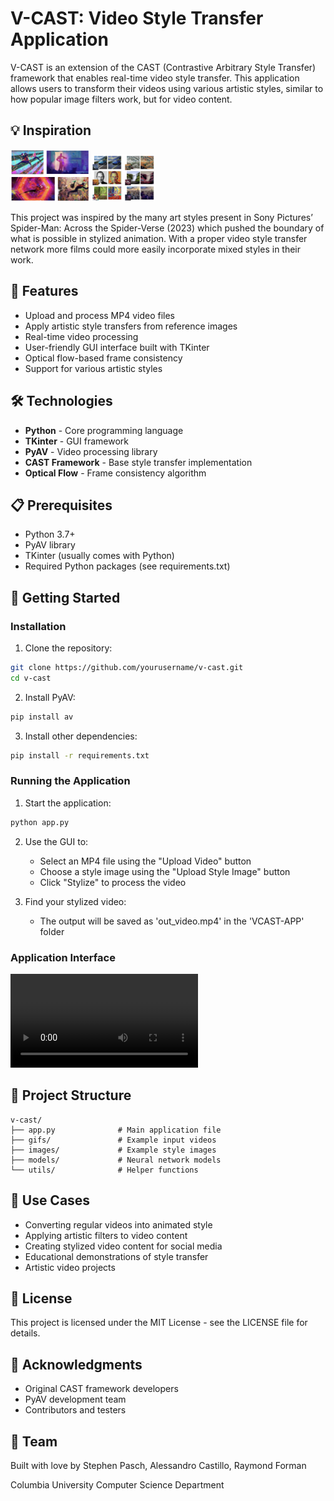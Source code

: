 # V-CAST: Video Style Transfer Application

V-CAST is an extension of the CAST (Contrastive Arbitrary Style Transfer) framework that enables real-time video style transfer. This application allows users to transform their videos using various artistic styles, similar to how popular image filters work, but for video content.

## 💡 Inspiration

<img src="/public/spiderverse.png" alt="Spiderverse" width="25%"/>
<img src="/public/arts.png" alt="Arts" width="20%"/>

This project was inspired by the many art styles present in Sony Pictures’ Spider-Man: Across the Spider-Verse (2023) which pushed the boundary of what is possible in stylized animation. With a proper video style transfer network more films could more easily incorporate mixed styles in their work. 


## 🎨 Features

- Upload and process MP4 video files
- Apply artistic style transfers from reference images
- Real-time video processing
- User-friendly GUI interface built with TKinter
- Optical flow-based frame consistency
- Support for various artistic styles

## 🛠 Technologies

- **Python** - Core programming language
- **TKinter** - GUI framework
- **PyAV** - Video processing library
- **CAST Framework** - Base style transfer implementation
- **Optical Flow** - Frame consistency algorithm

## 📋 Prerequisites

- Python 3.7+
- PyAV library
- TKinter (usually comes with Python)
- Required Python packages (see requirements.txt)

## 🚀 Getting Started

### Installation

1. Clone the repository:
```bash
git clone https://github.com/yourusername/v-cast.git
cd v-cast
```

2. Install PyAV:
```bash
pip install av
```

3. Install other dependencies:
```bash
pip install -r requirements.txt
```

### Running the Application

1. Start the application:
```bash
python app.py
```

2. Use the GUI to:
   - Select an MP4 file using the "Upload Video" button
   - Choose a style image using the "Upload Style Image" button
   - Click "Stylize" to process the video

3. Find your stylized video:
   - The output will be saved as 'out_video.mp4' in the 'VCAST-APP' folder

### Application Interface
![V-CAST Demo](/public/vcast-demo.mp4)

## 📁 Project Structure

```
v-cast/
├── app.py              # Main application file
├── gifs/               # Example input videos
├── images/             # Example style images
├── models/             # Neural network models
└── utils/              # Helper functions
```

## 🎯 Use Cases

- Converting regular videos into animated style
- Applying artistic filters to video content
- Creating stylized video content for social media
- Educational demonstrations of style transfer
- Artistic video projects

## 📄 License

This project is licensed under the MIT License - see the LICENSE file for details.

## 🙏 Acknowledgments

- Original CAST framework developers
- PyAV development team
- Contributors and testers

## 👥 Team

Built with love by Stephen Pasch, Alessandro Castillo, Raymond Forman

Columbia University Computer Science Department